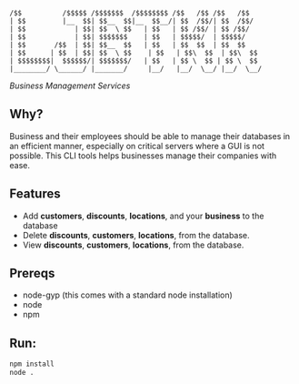 ```
/$$          /$$$$$ /$$$$$$$  /$$$$$$$$ /$$   /$$ /$$   /$$
| $$         |__  $$| $$__  $$|__  $$__/| $$  /$$/| $$  /$$/
| $$            | $$| $$  \ $$   | $$   | $$ /$$/ | $$ /$$/ 
| $$            | $$| $$$$$$$    | $$   | $$$$$/  | $$$$$/  
| $$       /$$  | $$| $$__  $$   | $$   | $$  $$  | $$  $$  
| $$      | $$  | $$| $$  \ $$    | $$   | $$\  $$  | $$\  $$ 
| $$$$$$$$|  $$$$$$/| $$$$$$$/   | $$   | $$ \  $$ | $$ \  $$
|________/ \______/ |_______/     |__/   |__/  \__/ |__/  \__/
```
*Business Management Services*


## Why?
Business and their employees should be able to manage their databases in an efficient manner, especially on critical servers where a GUI is not possible. This CLI tools helps businesses manage their companies with ease.

## Features
- Add **customers**, **discounts**, **locations**, and your **business** to the database
- Delete **discounts**, **customers**, **locations**, from the database.
- View **discounts**, **customers**, **locations**, from the database.

## Prereqs 

- node-gyp (this comes with a standard node installation)
- node 
- npm 

## Run:
```sh 
npm install
node .
```
